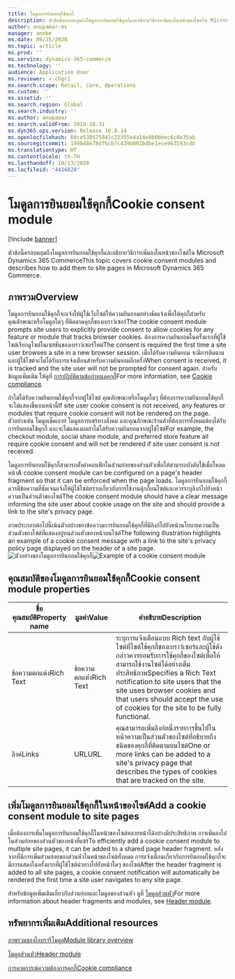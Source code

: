 ```yaml
---
title: โมดูลการยินยอมใช้คุกกี้
description: หัวข้อนี้ครอบคลุมถึงโมดูลการยินยอมใช้คุกกี้และอธิบายวิธีการเพิ่มลงในหน้าของไซต์ใน Microsoft Dynamics 365 Commerce
author: anupamar-ms
manager: annbe
ms.date: 09/15/2020
ms.topic: article
ms.prod: ''
ms.service: dynamics-365-commerce
ms.technology: ''
audience: Application User
ms.reviewer: v-chgri
ms.search.scope: Retail, Core, Operations
ms.custom: ''
ms.assetid: ''
ms.search.region: Global
ms.search.industry: ''
ms.author: anupamar
ms.search.validFrom: 2019-10-31
ms.dyn365.ops.version: Release 10.0.14
ms.openlocfilehash: 60ce530575841c22355e4a14e8b0bbec6c0e35ab
ms.sourcegitcommit: 199848e78df5cb7c439b001bdbe1ece963593cdb
ms.translationtype: HT
ms.contentlocale: th-TH
ms.lasthandoff: 10/13/2020
ms.locfileid: "4416028"
---
```

# <a name="cookie-consent-module"></a><span data-ttu-id="73c96-103">โมดูลการยินยอมใช้คุกกี้</span><span class="sxs-lookup"><span data-stu-id="73c96-103">Cookie consent module</span></span>

[!include [banner](includes/banner.md)]

<span data-ttu-id="73c96-104">หัวข้อนี้ครอบคลุมถึงโมดูลการยินยอมใช้คุกกี้และอธิบายวิธีการเพิ่มลงในหน้าของไซต์ใน Microsoft Dynamics 365 Commerce</span><span class="sxs-lookup"><span data-stu-id="73c96-104">This topic covers cookie consent modules and describes how to add them to site pages in Microsoft Dynamics 365 Commerce.</span></span>

## <a name="overview"></a><span data-ttu-id="73c96-105">ภาพรวม</span><span class="sxs-lookup"><span data-stu-id="73c96-105">Overview</span></span>

<span data-ttu-id="73c96-106">โมดูลการยินยอมใช้คุกกี้จะแจ้งให้ผู้ใช้เว็บไซต์ให้ความยินยอมอย่างชัดแจ้งเพื่อให้คุกกี้สำหรับคุณลักษณะหรือโมดูลใดๆ ที่ติดตามคุกกี้ของเบราว์เซอร์</span><span class="sxs-lookup"><span data-stu-id="73c96-106">The cookie consent module prompts site users to explicitly provide consent to allow cookies for any feature or module that tracks browser cookies.</span></span> <span data-ttu-id="73c96-107">ต้องการความยินยอมในครั้งแรกที่ผู้ใช้ไซต์เรียกดูไซต์ในเซสชันของเบราว์เซอร์ใหม่</span><span class="sxs-lookup"><span data-stu-id="73c96-107">The consent is required the first time a site user browses a site in a new browser session.</span></span> <span data-ttu-id="73c96-108">เมื่อได้รับความยินยอม จะมีการติดตามและผู้ใช้ไซต์จะไม่ได้รับการแจ้งเตือนสำหรับความยินยอมอีกครั้ง</span><span class="sxs-lookup"><span data-stu-id="73c96-108">When consent is received, it is tracked and the site user will not be prompted for consent again.</span></span> <span data-ttu-id="73c96-109">สำหรับข้อมูลเพิ่มเติม ให้ดูที่ [การปฏิบัติตามข้อกำหนดคุกกี้](cookie-compliance.md)</span><span class="sxs-lookup"><span data-stu-id="73c96-109">For more information, see [Cookie compliance](cookie-compliance.md).</span></span>

<span data-ttu-id="73c96-110">ถ้าไม่ได้รับความยินยอมใช้คุกกี้จากผู้ใช้ไซต์ คุณลักษณะหรือโมดูลใดๆ ที่ต้องการความยินยอมใช้คุกกี้จะไม่แสดงขึ้นบนหน้านี้</span><span class="sxs-lookup"><span data-stu-id="73c96-110">If site user cookie consent is not received, any features or modules that require cookie consent will not be rendered on the page.</span></span> <span data-ttu-id="73c96-111">ตัวอย่างเช่น โมดูลเช็คเอาท์ โมดูลการแชร์ทางสังคม และคุณลักษณะร้านค้าที่ต้องการทั้งหมดต้องได้รับการยินยอมใช้คุกกี้ และจะไม่แสดงผลถ้าไม่ได้รับความยินยอมจากผู้ใช้ไซต์</span><span class="sxs-lookup"><span data-stu-id="73c96-111">For example, the checkout module, social share module, and preferred store feature all require cookie consent and will not be rendered if site user consent is not received.</span></span> 

<span data-ttu-id="73c96-112">โมดูลการยินยอมใช้คุกกี้สามารถตั้งค่าคอนฟิกในส่วนย่อยของส่วนหัวเพื่อให้สามารถบังคับใช้เมื่อโหลดหน้า</span><span class="sxs-lookup"><span data-stu-id="73c96-112">A cookie consent module can be configured on a page's header fragment so that it can be enforced when the page loads.</span></span> <span data-ttu-id="73c96-113">โมดูลการยินยอมใช้คุกกี้ควรมีข้อความที่ชัดเจนแจ้งให้ผู้ใช้ไซต์ทราบเกี่ยวกับการใช้งานคุ้กกี้บนไซต์และควรระบุลิงก์ไปยังหน้าความเป็นส่วนตัวของไซต์</span><span class="sxs-lookup"><span data-stu-id="73c96-113">The cookie consent module should have a clear message informing the site user about cookie usage on the site and should provide a link to the site's privacy page.</span></span>

<span data-ttu-id="73c96-114">ภาพประกอบต่อไปนี้เน้นตัวอย่างของข้อความการยินยอมใช้คุกกี้ที่มีลิงก์ไปยังหน้านโยบายความเป็นส่วนตัวของไซต์ที่แสดงอยู่บนส่วนหัวของหน้าบนไซต์</span><span class="sxs-lookup"><span data-stu-id="73c96-114">The following illustration highlights an example of a cookie consent message with a link to the site's privacy policy page displayed on the header of a site page.</span></span>
<span data-ttu-id="73c96-115">![ตัวอย่างของโมดูลการยินยอมใช้คุกกี้](./media/ecommerce-cookieconsent.png)</span><span class="sxs-lookup"><span data-stu-id="73c96-115">![Example of a cookie consent module](./media/ecommerce-cookieconsent.png)</span></span>

## <a name="cookie-consent-module-properties"></a><span data-ttu-id="73c96-116">คุณสมบัติของโมดูลการยินยอมใช้คุกกี้</span><span class="sxs-lookup"><span data-stu-id="73c96-116">Cookie consent module properties</span></span>

| <span data-ttu-id="73c96-117">ชื่อคุณสมบัติ</span><span class="sxs-lookup"><span data-stu-id="73c96-117">Property name</span></span>             | <span data-ttu-id="73c96-118">มูลค่า</span><span class="sxs-lookup"><span data-stu-id="73c96-118">Value</span></span>                 | <span data-ttu-id="73c96-119">คำอธิบาย</span><span class="sxs-lookup"><span data-stu-id="73c96-119">Description</span></span> |
|---------------------------|-----------------------|-------------|
| <span data-ttu-id="73c96-120">ข้อความตกแต่ง</span><span class="sxs-lookup"><span data-stu-id="73c96-120">Rich Text</span></span>                  | <span data-ttu-id="73c96-121">ข้อความตกแต่ง</span><span class="sxs-lookup"><span data-stu-id="73c96-121">Rich Text</span></span> | <span data-ttu-id="73c96-122">ระบุการแจ้งเตือนแบบ Rich text กับผู้ใช้ไซต์ที่ไซต์ใช้คุกกี้ของเบราว์เซอร์และผู้ใช้ดังกล่าวควรยอมรับการใช้คุกกี้ของไซต์เพื่อให้สามารถใช้งานไซต์ได้อย่างเต็มประสิทธิภาพ</span><span class="sxs-lookup"><span data-stu-id="73c96-122">Specifies a Rich Text notification to site users that the site uses browser cookies and that users should accept the use of cookies for the site to be fully functional.</span></span> |
| <span data-ttu-id="73c96-123">ลิงค์</span><span class="sxs-lookup"><span data-stu-id="73c96-123">Links</span></span> | <span data-ttu-id="73c96-124">URL</span><span class="sxs-lookup"><span data-stu-id="73c96-124">URL</span></span> | <span data-ttu-id="73c96-125">คุณสามารถเพิ่มลิงก์หนึ่งรายการขึ้นไปในหน้าความเป็นส่วนตัวของไซต์ที่อธิบายถึงชนิดของคุกกี้ที่ติดตามบนไซต์</span><span class="sxs-lookup"><span data-stu-id="73c96-125">One or more links can be added to a site's privacy page that describes the types of cookies that are tracked on the site.</span></span> |

## <a name="add-a-cookie-consent-module-to-site-pages"></a><span data-ttu-id="73c96-126">เพิ่มโมดูลการยินยอมใช้คุกกี้ในหน้าของไซต์</span><span class="sxs-lookup"><span data-stu-id="73c96-126">Add a cookie consent module to site pages</span></span>

<span data-ttu-id="73c96-127">เมื่อต้องการเพิ่มโมดูลการยินยอมใช้คุกกี้ในหน้าของไซต์หลายหน้าได้อย่างมีประสิทธิภาพ อาจเพิ่มลงไปในส่วนย่อยของส่วนหัวของหน้าที่แชร์</span><span class="sxs-lookup"><span data-stu-id="73c96-127">To efficiently add a cookie consent module to multiple site pages, it can be added to a shared page header fragment.</span></span> <span data-ttu-id="73c96-128">หลังจากที่มีการเพิ่มส่วนย่อยของส่วนหัวในหน้าของไซต์ทั้งหมด การแจ้งเตือนเกี่ยวกับการยินยอมใช้คุกกี้จะมีการแสดงในครั้งแรกที่ผู้ใช้ไซต์นำทางไปยังหน้าใดๆ ของไซต์</span><span class="sxs-lookup"><span data-stu-id="73c96-128">After the header fragment is added to all site pages, a cookie consent notification will automatically be rendered the first time a site user navigates to any site page.</span></span>

<span data-ttu-id="73c96-129">สำหรับข้อมูลเพิ่มเติมเกี่ยวกับส่วนย่อยและโมดูลของส่วนหัว ดูที่ [โมดูลส่วนหัว](author-header-module.md)</span><span class="sxs-lookup"><span data-stu-id="73c96-129">For more information about header fragments and modules, see [Header module](author-header-module.md).</span></span>

## <a name="additional-resources"></a><span data-ttu-id="73c96-130">ทรัพยากรเพิ่มเติม</span><span class="sxs-lookup"><span data-stu-id="73c96-130">Additional resources</span></span>

[<span data-ttu-id="73c96-131">ภาพรวมของไลบรารีโมดูล</span><span class="sxs-lookup"><span data-stu-id="73c96-131">Module library overview</span></span>](starter-kit-overview.md)

[<span data-ttu-id="73c96-132">โมดูลส่วนหัว</span><span class="sxs-lookup"><span data-stu-id="73c96-132">Header module</span></span>](author-header-module.md) 

[<span data-ttu-id="73c96-133">การคาดการณ์ความต้องการคุกกี้</span><span class="sxs-lookup"><span data-stu-id="73c96-133">Cookie compliance</span></span>](cookie-compliance.md)

